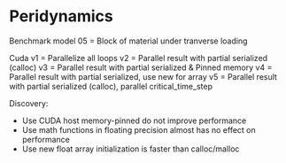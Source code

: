 # Peridynamics
	
Benchmark model 05 =  Block of material under tranverse loading

Cuda
v1 = Parallelize all loops
v2 = Parallel result with partial serialized (calloc)
v3 = Parallel result with partial serialized & Pinned memory
v4 = Parallel result with partial serialized, use new for array
v5 = Parallel result with partial serialized (calloc),  parallel critical_time_step

Discovery:
- Use CUDA host memory-pinned do not improve performance
- Use math functions in floating precision almost has no effect on performance
- Use new float array initialization is faster than calloc/malloc




